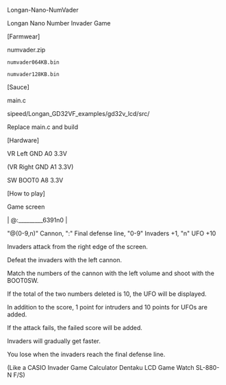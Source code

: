 Longan-Nano-NumVader

Longan Nano Number Invader Game

[Farmwear]

numvader.zip

    numvader064KB.bin

    numvader128KB.bin

[Sauce]

main.c

sipeed/Longan_GD32VF_examples/gd32v_lcd/src/

Replace main.c and build

[Hardware]

VR Left GND A0 3.3V

(VR Right GND A1 3.3V)

SW BOOT0 A8 3.3V

[How to play]

Game screen

| @:_________6391n0 | 

"@(0-9,n)" Cannon, ":" Final defense line, "0-9" Invaders +1, "n" UFO +10

Invaders attack from the right edge of the screen.

Defeat the invaders with the left cannon.

Match the numbers of the cannon with the left volume and shoot with the BOOT0SW.

If the total of the two numbers deleted is 10, the UFO will be displayed.

In addition to the score, 1 point for intruders and 10 points for UFOs are added.

If the attack fails, the failed score will be added.

Invaders will gradually get faster.

You lose when the invaders reach the final defense line.

(Like a CASIO Invader Game Calculator Dentaku LCD Game Watch SL-880-N F/S)

